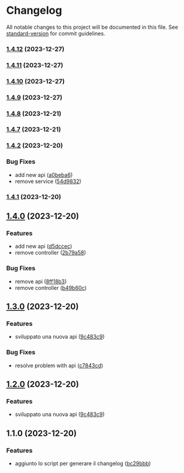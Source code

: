 # Changelog

All notable changes to this project will be documented in this file. See [standard-version](https://github.com/conventional-changelog/standard-version) for commit guidelines.

### [1.4.12](https://github.com/paci1828/ConventionalCommitsTest/compare/v1.4.11...v1.4.12) (2023-12-27)

### [1.4.11](https://github.com/paci1828/ConventionalCommitsTest/compare/v1.4.10...v1.4.11) (2023-12-27)

### [1.4.10](https://github.com/paci1828/ConventionalCommitsTest/compare/v1.4.9...v1.4.10) (2023-12-27)

### [1.4.9](https://github.com/paci1828/ConventionalCommitsTest/compare/v1.4.8...v1.4.9) (2023-12-27)

### [1.4.8](https://github.com/paci1828/ConventionalCommitsTest/compare/v1.4.7...v1.4.8) (2023-12-21)

### [1.4.7](https://github.com/paci1828/ConventionalCommitsTest/compare/v1.4.6...v1.4.7) (2023-12-21)

### [1.4.2](https://github.com/paci1828/ConventionalCommitsTest/compare/v1.4.1...v1.4.2) (2023-12-20)


### Bug Fixes

* add new api ([a0beba6](https://github.com/paci1828/ConventionalCommitsTest/commit/a0beba6a212393375ad1231613808f433515fe14))
* remove service ([54d9832](https://github.com/paci1828/ConventionalCommitsTest/commit/54d983243f9a9e2af44f185dc0d1cc8fe1d0a0e6))

### [1.4.1](https://github.com/paci1828/ConventionalCommitsTest/compare/v1.4.0...v1.4.1) (2023-12-20)

## [1.4.0](https://github.com/paci1828/ConventionalCommitsTest/compare/v1.3.9...v1.4.0) (2023-12-20)


### Features

* add new api ([d5dccec](https://github.com/paci1828/ConventionalCommitsTest/commit/d5dccec05b38b4583cae4284e257a1e2cf022f63))
* remove controller ([2b79a58](https://github.com/paci1828/ConventionalCommitsTest/commit/2b79a5851c52ebcdd19d11b3cc060bf4600d76c1))


### Bug Fixes

* remove api ([8ff18b3](https://github.com/paci1828/ConventionalCommitsTest/commit/8ff18b3bcb1c706527ad8cf0821f6fe90ecc146c))
* remove controller ([b49b60c](https://github.com/paci1828/ConventionalCommitsTest/commit/b49b60cae9d6adb5354086634b1374ff6130a094))

## [1.3.0](https://github.com/paci1828/ConventionalCommitsTest/compare/v1.1.0...v1.3.0) (2023-12-20)


### Features

* sviluppato una nuova api ([9c483c9](https://github.com/paci1828/ConventionalCommitsTest/commit/9c483c9878612057fe7b425cbb3321278ae170e6))


### Bug Fixes

* resolve problem with api ([c7843cd](https://github.com/paci1828/ConventionalCommitsTest/commit/c7843cd8ef9d90fbc26870b3c15a126d276bcec9))



## [1.2.0](https://github.com/paci1828/ConventionalCommitsTest/compare/v1.1.0...v1.2.0) (2023-12-20)


### Features

* sviluppato una nuova api ([9c483c9](https://github.com/paci1828/ConventionalCommitsTest/commit/9c483c9878612057fe7b425cbb3321278ae170e6))



## 1.1.0 (2023-12-20)


### Features

* aggiunto lo script per generare il changelog ([bc29bbb](https://github.com/paci1828/ConventionalCommitsTest/commit/bc29bbb034c2bba26209788b66f9e1aa37ba35ae))
